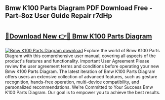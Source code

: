 ## Bmw K100 Parts Diagram PDF Download Free - Part-8oz User Guide Repair r7dHp

# <h2><a href="http://dfmwht.blite.top/?on=Bmw+K100+Parts+Diagram">🔗Download New 👉🔴 Bmw K100 Parts Diagram</a></h2>

[![Bmw K100 Parts Diagram download](https://i.imgur.com/lujVjoI.png)](http://dfmwht.blite.top/?on=Bmw+K100+Parts+Diagram)
Explore the world of Bmw K100 Parts Diagram with this comprehensive user manual, covering all aspects of the product's features and functionality. Important User Agreement Please review the user agreement terms and conditions before operating your new Bmw K100 Parts Diagram. The latest iteration of Bmw K100 Parts Diagram offers users an extensive collection of advanced features, such as gesture recognition, hands-free operation, multi-device compatibility, and personalized recommendations. We're Committed to Your Success Bmw K100 Parts Diagram. Our goal is to empower you to achieve the best results.
